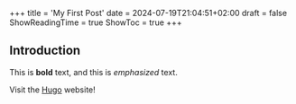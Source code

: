 +++
title = 'My First Post'
date = 2024-07-19T21:04:51+02:00
draft = false
ShowReadingTime = true
ShowToc = true
+++

## Introduction

This is **bold** text, and this is *emphasized* text.

Visit the [Hugo](https://gohugo.io) website!